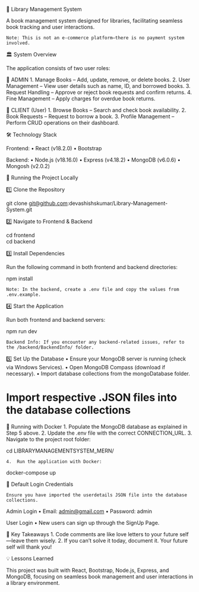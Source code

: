 📖 Library Management System

A book management system designed for libraries, facilitating seamless book tracking and user interactions.

	Note: This is not an e-commerce platform—there is no payment system involved.

🏛 System Overview

The application consists of two user roles:

🔹 ADMIN
	1.	Manage Books – Add, update, remove, or delete books.
	2.	User Management – View user details such as name, ID, and borrowed books.
	3.	Request Handling – Approve or reject book requests and confirm returns.
	4.	Fine Management – Apply charges for overdue book returns.

🔹 CLIENT (User)
	1.	Browse Books – Search and check book availability.
	2.	Book Requests – Request to borrow a book.
	3.	Profile Management – Perform CRUD operations on their dashboard.

🛠 Technology Stack

Frontend:
	•	React (v18.2.0)
	•	Bootstrap

Backend:
	•	Node.js (v18.16.0)
	•	Express (v4.18.2)
	•	MongoDB (v6.0.6)
	•	Mongosh (v2.0.2)

🚀 Running the Project Locally

1️⃣ Clone the Repository

git clone git@github.com:devashishskumar/Library-Management-System.git

2️⃣ Navigate to Frontend & Backend

cd frontend  
cd backend  

3️⃣ Install Dependencies

Run the following command in both frontend and backend directories:

npm install

	Note: In the backend, create a .env file and copy the values from .env.example.

4️⃣ Start the Application

Run both frontend and backend servers:

npm run dev

	Backend Info: If you encounter any backend-related issues, refer to the /backend/BackendInfo/ folder.

5️⃣ Set Up the Database
	•	Ensure your MongoDB server is running (check via Windows Services).
	•	Open MongoDB Compass (download if necessary).
	•	Import database collections from the mongoDatabase folder.

# Import respective .JSON files into the database collections

🐳 Running with Docker
	1.	Populate the MongoDB database as explained in Step 5 above.
	2.	Update the .env file with the correct CONNECTION_URL.
	3.	Navigate to the project root folder:

cd LIBRARYMANAGEMENTSYSTEM_MERN/

	4.	Run the application with Docker:

docker-compose up

🔑 Default Login Credentials

	Ensure you have imported the userdetails JSON file into the database collections.

Admin Login
	•	Email: admin@gmail.com
	•	Password: admin

User Login
	•	New users can sign up through the SignUp Page.

📌 Key Takeaways
	1.	Code comments are like love letters to your future self—leave them wisely.
	2.	If you can’t solve it today, document it. Your future self will thank you!

💡 Lessons Learned

This project was built with React, Bootstrap, Node.js, Express, and MongoDB, focusing on seamless book management and user interactions in a library environment.
